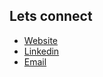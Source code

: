 ## Lets connect
- [Website](www.kvnn.guru)
- [Linkedin](https://linkedin.com/in/tkevin)
- [Email](mailto:kevin@webbuddy.agency)
<!-- <img src = "https://media2.giphy.com/media/QssGEmpkyEOhBCb7e1/giphy.gif?cid=ecf05e47a0n3gi1bfqntqmob8g9aid1oyj2wr3ds3mg700bl&rid=giphy.gif" width = 40px> -->


